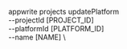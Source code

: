 appwrite projects updatePlatform \
        --projectId [PROJECT_ID] \
        --platformId [PLATFORM_ID] \
        --name [NAME] \



